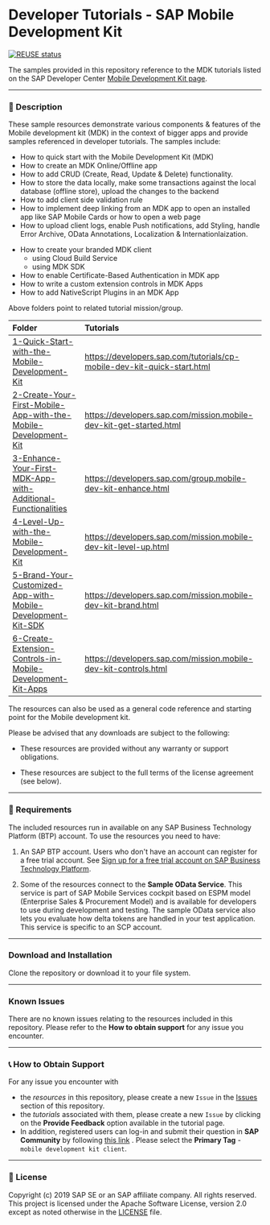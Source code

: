 # Developer Tutorials - SAP Mobile Development Kit

[![REUSE status](https://api.reuse.software/badge/github.com/SAP-samples/cloud-mdk-tutorial-samples)](https://api.reuse.software/info/github.com/SAP-samples/cloud-mdk-tutorial-samples)

The samples provided in this repository reference to the MDK tutorials listed on the SAP Developer Center [Mobile Development Kit page](https://developers.sap.com/topics/mobile-development-kit.html#tutorials).

---

### 📌 Description

These sample resources demonstrate various components & features of the Mobile development kit (MDK) in the context of bigger apps and provide samples referenced in developer tutorials.
The samples include:

- How to quick start with the Mobile Development Kit (MDK)
- How to create an MDK Online/Offline app
- How to add CRUD (Create, Read, Update & Delete) functionality.
- How to store the data locally, make some transactions against the local database (offline store), upload the changes to the backend
- How to add client side validation rule
- How to implement deep linking from an MDK app to open an installed app like SAP Mobile Cards or how to open a web page 
- How to upload client logs, enable Push notifications, add Styling, handle Error Archive, OData Annotations, Localization & Internationlaization.

* How to create your branded MDK client
  - using Cloud Build Service
  - using MDK SDK
* How to enable Certificate-Based Authentication in MDK app
* How to write a custom extension controls in MDK Apps
* How to add NativeScript Plugins in an MDK App

Above folders point to related tutorial mission/group.

| Folder                                                                                                                            | Tutorials                                                               |
| :-------------------------------------------------------------------------------------------------------------------------------- | :---------------------------------------------------------------------- |
| [1-Quick-Start-with-the-Mobile-Development-Kit](/1-Quick-Start-with-the-Mobile-Development-Kit)                                   | https://developers.sap.com/tutorials/cp-mobile-dev-kit-quick-start.html |
| [2-Create-Your-First-Mobile-App-with-the-Mobile-Development-Kit](/2-Create-Your-First-Mobile-App-with-the-Mobile-Development-Kit) | https://developers.sap.com/mission.mobile-dev-kit-get-started.html      |
| [3-Enhance-Your-First-MDK-App-with-Additional-Functionalities](3-Enhance-Your-First-MDK-App-with-Additional-Functionalities)      | https://developers.sap.com/group.mobile-dev-kit-enhance.html            |
| [4-Level-Up-with-the-Mobile-Development-Kit](4-Level-Up-with-the-Mobile-Development-Kit)                                          | https://developers.sap.com/mission.mobile-dev-kit-level-up.html         |
| [5-Brand-Your-Customized-App-with-Mobile-Development-Kit-SDK](/5-Brand-Your-Customized-App-with-Mobile-Development-Kit-SDK)       | https://developers.sap.com/mission.mobile-dev-kit-brand.html            |
| [6-Create-Extension-Controls-in-Mobile-Development-Kit-Apps](/6-Create-Extension-Controls-in-Mobile-Development-Kit-Apps)         | https://developers.sap.com/mission.mobile-dev-kit-controls.html         |

The resources can also be used as a general code reference and starting point for the Mobile development kit.

Please be advised that any downloads are subject to the following:

- These resources are provided without any warranty or support obligations.

- These resources are subject to the full terms of the license agreement (see below).

---

### 🚦 Requirements

The included resources run in available on any SAP Business Technology Platform (BTP) account.
To use the resources you need to have:

1. An SAP BTP account. Users who don't have an account can register for a free trial account.
   See [Sign up for a free trial account on SAP Business Technology Platform](https://www.sap.com/developer/tutorials/hcp-create-trial-account.html).

2. Some of the resources connect to the **Sample OData Service**. This service is part of SAP Mobile Services cockpit based on ESPM model (Enterprise Sales & Procurement Model) and is available for developers to use during development and testing. The sample OData service also lets you evaluate how delta tokens are handled in your test application. This service is specific to an SCP account.

---

### Download and Installation

Clone the repository or download it to your file system.

---

### Known Issues

There are no known issues relating to the resources included in this repository. Please refer to the **How to obtain support** for any issue you encounter.

---

### 📞 How to Obtain Support

For any issue you encounter with

- the _resources_ in this repository, please create a new `Issue` in the [Issues](https://github.com/SAP/cloud-mdk-tutorial-samples/issues) section of this repository.
- the _tutorials_ associated with them, please create a new `Issue` by clicking on the **Provide Feedback** option available in the tutorial page.
- In addition, registered users can log-in and submit their question in **SAP Community** by following [this link](https://answers.sap.com/questions/ask.html) .
  Please select the **Primary Tag** - `mobile development kit client`.

---

### 📑 License

Copyright (c) 2019 SAP SE or an SAP affiliate company. All rights reserved. This project is licensed under the Apache Software License, version 2.0 except as noted otherwise in the [LICENSE](LICENSES/Apache-2.0.txt) file.
